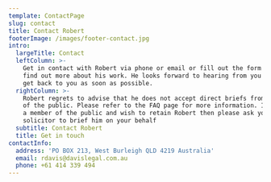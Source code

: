 ```yaml
---
template: ContactPage
slug: contact
title: Contact Robert
footerImage: /images/footer-contact.jpg
intro:
  largeTitle: Contact
  leftColumn: >-
    Get in contact with Robert via phone or email or fill out the form below to
    find out more about his work. He looks forward to hearing from you and will
    get back to you as soon as possible.
  rightColumn: >-
    Robert regrets to advise that he does not accept direct briefs from members
    of the public. Please refer to the FAQ page for more information. If you are
    a member of the public and wish to retain Robert then please ask your
    solicitor to brief him on your behalf
  subtitle: Contact Robert
  title: Get in touch
contactInfo:
  address: 'PO BOX 213, West Burleigh QLD 4219 Australia'
  email: rdavis@davislegal.com.au
  phone: +61 414 339 494
---
```


